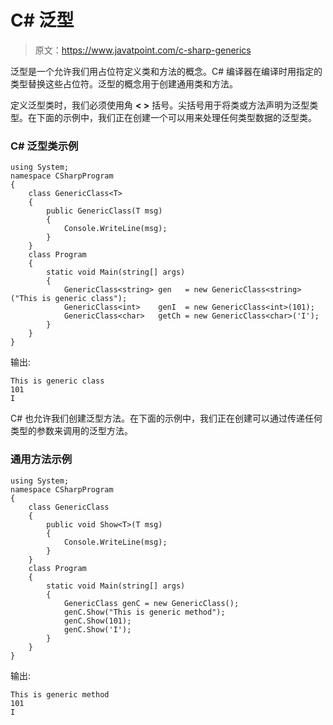 # C# 泛型

> 原文：<https://www.javatpoint.com/c-sharp-generics>

泛型是一个允许我们用占位符定义类和方法的概念。C# 编译器在编译时用指定的类型替换这些占位符。泛型的概念用于创建通用类和方法。

定义泛型类时，我们必须使用角 **< >** 括号。尖括号用于将类或方法声明为泛型类型。在下面的示例中，我们正在创建一个可以用来处理任何类型数据的泛型类。

### C# 泛型类示例

```
using System;
namespace CSharpProgram
{
    class GenericClass<T>
    {
        public GenericClass(T msg)
        {
            Console.WriteLine(msg);
        }
    }
    class Program
    {
        static void Main(string[] args)
        {
            GenericClass<string> gen   = new GenericClass<string> ("This is generic class");
            GenericClass<int>    genI  = new GenericClass<int>(101);
            GenericClass<char>   getCh = new GenericClass<char>('I');
        }
    }
}

```

输出:

```
This is generic class
101
I

```

C# 也允许我们创建泛型方法。在下面的示例中，我们正在创建可以通过传递任何类型的参数来调用的泛型方法。

### 通用方法示例

```
using System;
namespace CSharpProgram
{
    class GenericClass
    {
        public void Show<T>(T msg)
        {
            Console.WriteLine(msg);
        }
    }
    class Program
    {
        static void Main(string[] args)
        {
            GenericClass genC = new GenericClass();
            genC.Show("This is generic method");
            genC.Show(101);
            genC.Show('I');
        }
    }
}

```

输出:

```
This is generic method
101
I

```